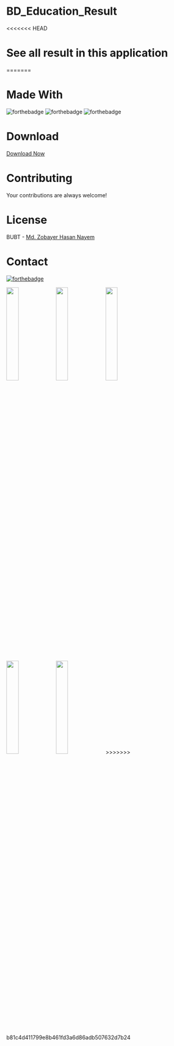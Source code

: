 # BD_Education_Result
<<<<<<< HEAD
# See all result in this application
=======

# Made With
![forthebadge](https://img.shields.io/badge/Android_Studio-5C2D91?style=for-the-badge&logo=android%20studio&logoColor=white)
![forthebadge](https://img.shields.io/badge/Firebase-00000F?style=for-the-badge&logo=firebase&logoColor=white)
![forthebadge](https://img.shields.io/badge/Java-5C2D91?style=for-the-badge&logo=java&logoColor=white)


# Download
[Download Now](https://codeload.github.com/zobayerdev/BD_Education_Result/zip/refs/heads/main)

# Contributing
Your contributions are always welcome!

# License
BUBT - [Md. Zobayer Hasan Nayem](https://github.com/zobayerdev/)

# Contact
[![forthebadge](https://img.shields.io/badge/Gmail-D14836?style=for-the-badge&logo=gmail&logoColor=white)](https://mail.google.com/mail/?view=cm&fs=1&to=zobayer.dev@gmail.com)

<img src="https://user-images.githubusercontent.com/74914169/189493485-16744e32-a81b-447b-869b-0bbdba2fd4cf.jpg" width=25% height=25%>
<img src="https://user-images.githubusercontent.com/74914169/189493488-a86c43b3-6407-4be8-9261-176213a90e9b.jpg" width=25% height=25%>
<img src="https://user-images.githubusercontent.com/74914169/189493487-6e151eb5-3e75-42c7-a4df-96d84e4b5b72.jpg" width=25% height=25%>
<img src="https://user-images.githubusercontent.com/74914169/189493489-7eb706f4-bff0-41da-98f4-05fbe028f7d0.jpg" width=25% height=25%>
<img src="https://user-images.githubusercontent.com/74914169/189493481-49f3a2c7-41c8-428e-a656-331ee0a66d35.jpg" width=25% height=25%>
>>>>>>> b81c4d411799e8b461fd3a6d86adb507632d7b24
